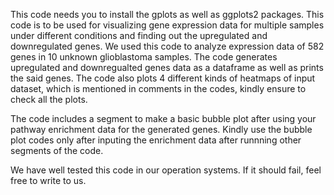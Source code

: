 This code needs you to install the gplots as well as ggplots2 packages.
This code is to be used for visualizing gene expression data for multiple samples under different conditions and finding out the upregulated and downregulated genes.
We used this code to analyze expression data of 582 genes in 10 unknown glioblastoma samples.
The code generates upregulated and downregualted genes data as a dataframe as well as prints the said genes. 
The code also plots 4 different kinds of heatmaps of input dataset, which is mentioned in comments in the codes, kindly ensure to check all the plots. 

The code includes a segment to make a basic bubble plot after using your pathway enrichment data for the generated genes.
Kindly use the bubble plot codes only after inputing the enrichment data after runnning other segments of the code.

We have well tested this code in our operation systems. If it should fail, feel free to write to us.
